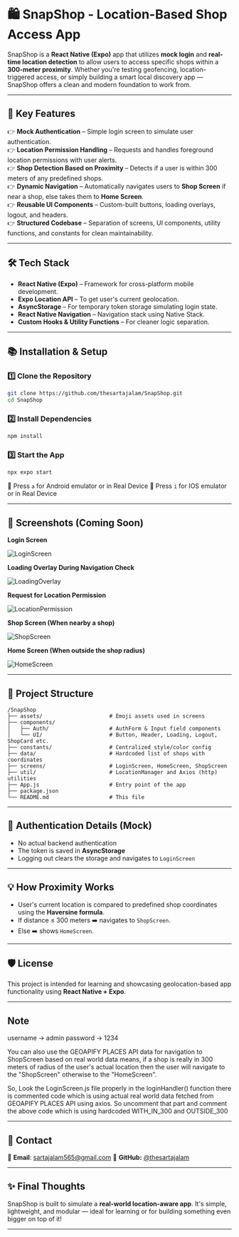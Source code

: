 
# 🛍️ SnapShop - Location-Based Shop Access App

SnapShop is a **React Native (Expo)** app that utilizes **mock login** and **real-time location detection** to allow users to access specific shops within a **300-meter proximity**. Whether you're testing geofencing, location-triggered access, or simply building a smart local discovery app — SnapShop offers a clean and modern foundation to work from.

---

## 🚀 Key Features

👉 **Mock Authentication** – Simple login screen to simulate user authentication.  
👉 **Location Permission Handling** – Requests and handles foreground location permissions with user alerts.  
👉 **Shop Detection Based on Proximity** – Detects if a user is within 300 meters of any predefined shops.  
👉 **Dynamic Navigation** – Automatically navigates users to **Shop Screen** if near a shop, else takes them to **Home Screen**.  
👉 **Reusable UI Components** – Custom-built buttons, loading overlays, logout, and headers.  
👉 **Structured Codebase** – Separation of screens, UI components, utility functions, and constants for clean maintainability.

---

## 🛠 Tech Stack

- **React Native (Expo)** – Framework for cross-platform mobile development.
- **Expo Location API** – To get user's current geolocation.
- **AsyncStorage** – For temporary token storage simulating login state.
- **React Native Navigation** – Navigation stack using Native Stack.
- **Custom Hooks & Utility Functions** – For cleaner logic separation.

---

## 📚 Installation & Setup

### 1️⃣ Clone the Repository

```sh
git clone https://github.com/thesartajalam/SnapShop.git
cd SnapShop
```

### 2️⃣ Install Dependencies

```sh
npm install
```

### 3️⃣ Start the App

```sh
npx expo start
```

🔹 Press `a` for Android emulator or in Real Device
🔹 Press `i` for IOS emulator or in Real Device

---

## 📸 Screenshots (Coming Soon)

**Login Screen**

![LoginScreen](https://github.com/user-attachments/assets/4991d3a1-51e1-4da8-a7ef-85e05c89c824)

**Loading Overlay During Navigation Check**

![LoadingOverlay](https://github.com/user-attachments/assets/1de7f338-f002-4322-9cfe-e2b0e7ad1047)

**Request for Location Permission**

![LocationPermission](https://github.com/user-attachments/assets/1f3dde64-8652-43d8-a107-ed57170174dd)

**Shop Screen (When nearby a shop)**

![ShopScreen](https://github.com/user-attachments/assets/cafcc980-bb4a-4e23-abe8-59163e3137f3)

**Home Screen (When outside the shop radius)**

![HomeScreen](https://github.com/user-attachments/assets/278f9fed-d1af-4d78-916f-966784e5d426)

---

## 📁 Project Structure

```
/SnapShop
├── assets/                     # Emoji assets used in screens
├── components/
│   ├── Auth/                   # AuthForm & Input field components
│   └── UI/                     # Button, Header, Loading, Logout, ShopCard etc.
├── constants/                  # Centralized style/color config
├── data/                       # Hardcoded list of shops with coordinates
├── screens/                    # LoginScreen, HomeScreen, ShopScreen
├── util/                       # LocationManager and Axios (http) utilities
├── App.js                      # Entry point of the app
├── package.json
└── README.md                   # This file
```

---

## 🔐 Authentication Details (Mock)

* No actual backend authentication
* The token is saved in **AsyncStorage**
* Logging out clears the storage and navigates to `LoginScreen`

---

## 💡 How Proximity Works

* User's current location is compared to predefined shop coordinates using the **Haversine formula**.
* If distance ≤ 300 meters ➡️ navigates to `ShopScreen`.
* Else ➡️ shows `HomeScreen`.

---

## 🛡 License

This project is intended for learning and showcasing geolocation-based app functionality using **React Native + Expo**.

---


## Note 

username -> admin
password -> 1234

You can also use the GEOAPIFY PLACES API data for navigation to ShopScreen based on real world data means,
if a shop is really in 300 meters of radius of the user's actual location then the user will navigate to
the "ShopScreen" otherwise to the "HomeScreen".

So, Look the LoginScreen.js file properly in the loginHandler() function 
there is commented code which is using actual real world data fetched from GEOAPIFY PLACES API using axios.
So uncomment that part and comment the above code which is using hardcoded WITH_IN_300 and OUTSIDE_300

---

## 📩 Contact

📧 **Email**: [sartajalam565@gmail.com](mailto:sartajalam565@gmail.com)
📎 **GitHub:** [@thesartajalam](https://github.com/thesartajalam)

---

## ✨ Final Thoughts

SnapShop is built to simulate a **real-world location-aware app**. It's simple, lightweight, and modular — ideal for learning or for building something even bigger on top of it!

---



